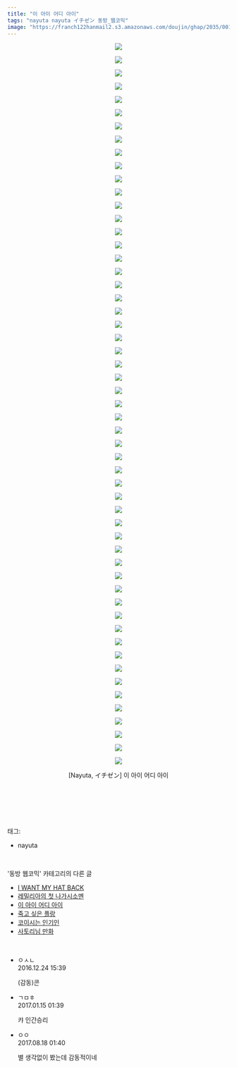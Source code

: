 ```yaml
---
title: "이 아이 어디 아이"
tags: "nayuta nayuta イチゼン 동방_웹코믹"
image: "https://franch122hanmail2.s3.amazonaws.com/doujin/ghap/2035/001.jpg"
---
```

<div class="article">
<p style="text-align: center; clear: none; float: none;"><img src="{{ site.imgserver6 }}/ghap/2035/001.jpg"/></p>
<p style="text-align: center; clear: none; float: none;"><img src="{{ site.imgserver6 }}/ghap/2035/002.jpg"/></p>
<p style="text-align: center; clear: none; float: none;"><img src="{{ site.imgserver6 }}/ghap/2035/003.jpg"/></p>
<p style="text-align: center; clear: none; float: none;"><img src="{{ site.imgserver6 }}/ghap/2035/004.jpg"/></p>
<p style="text-align: center; clear: none; float: none;"><img src="{{ site.imgserver6 }}/ghap/2035/005.jpg"/></p>
<p style="text-align: center; clear: none; float: none;"><img src="{{ site.imgserver6 }}/ghap/2035/006.jpg"/></p>
<p style="text-align: center; clear: none; float: none;"><img src="{{ site.imgserver6 }}/ghap/2035/007.jpg"/></p>
<p style="text-align: center; clear: none; float: none;"><img src="{{ site.imgserver6 }}/ghap/2035/008.jpg"/></p>
<p style="text-align: center; clear: none; float: none;"><img src="{{ site.imgserver6 }}/ghap/2035/009.jpg"/></p>
<p style="text-align: center; clear: none; float: none;"><img src="{{ site.imgserver6 }}/ghap/2035/010.jpg"/></p>
<p style="text-align: center; clear: none; float: none;"><img src="{{ site.imgserver6 }}/ghap/2035/011.jpg"/></p>
<p style="text-align: center; clear: none; float: none;"><img src="{{ site.imgserver6 }}/ghap/2035/012.jpg"/></p>
<p style="text-align: center; clear: none; float: none;"><img src="{{ site.imgserver6 }}/ghap/2035/013.jpg"/></p>
<p style="text-align: center; clear: none; float: none;"><img src="{{ site.imgserver6 }}/ghap/2035/014.jpg"/></p>
<p style="text-align: center; clear: none; float: none;"><img src="{{ site.imgserver6 }}/ghap/2035/015.jpg"/></p>
<p style="text-align: center; clear: none; float: none;"><img src="{{ site.imgserver6 }}/ghap/2035/016.jpg"/></p>
<p style="text-align: center; clear: none; float: none;"><img src="{{ site.imgserver6 }}/ghap/2035/017.jpg"/></p>
<p style="text-align: center; clear: none; float: none;"><img src="{{ site.imgserver6 }}/ghap/2035/018.jpg"/></p>
<p style="text-align: center; clear: none; float: none;"><img src="{{ site.imgserver6 }}/ghap/2035/019.jpg"/></p>
<p style="text-align: center; clear: none; float: none;"><img src="{{ site.imgserver6 }}/ghap/2035/020.jpg"/></p>
<p style="text-align: center; clear: none; float: none;"><img src="{{ site.imgserver6 }}/ghap/2035/021.jpg"/></p>
<p style="text-align: center; clear: none; float: none;"><img src="{{ site.imgserver6 }}/ghap/2035/022.jpg"/></p>
<p style="text-align: center; clear: none; float: none;"><img src="{{ site.imgserver6 }}/ghap/2035/023.jpg"/></p>
<p style="text-align: center; clear: none; float: none;"><img src="{{ site.imgserver6 }}/ghap/2035/024.jpg"/></p>
<p style="text-align: center; clear: none; float: none;"><img src="{{ site.imgserver6 }}/ghap/2035/025.jpg"/></p>
<p style="text-align: center; clear: none; float: none;"><img src="{{ site.imgserver6 }}/ghap/2035/026.jpg"/></p>
<p style="text-align: center; clear: none; float: none;"><img src="{{ site.imgserver6 }}/ghap/2035/027.jpg"/></p>
<p style="text-align: center; clear: none; float: none;"><img src="{{ site.imgserver6 }}/ghap/2035/028.jpg"/></p>
<p style="text-align: center; clear: none; float: none;"><img src="{{ site.imgserver6 }}/ghap/2035/029.jpg"/></p>
<p style="text-align: center; clear: none; float: none;"><img src="{{ site.imgserver6 }}/ghap/2035/030.jpg"/></p>
<p style="text-align: center; clear: none; float: none;"><img src="{{ site.imgserver6 }}/ghap/2035/031.jpg"/></p>
<p style="text-align: center; clear: none; float: none;"><img src="{{ site.imgserver6 }}/ghap/2035/032.jpg"/></p>
<p style="text-align: center; clear: none; float: none;"><img src="{{ site.imgserver6 }}/ghap/2035/033.jpg"/></p>
<p style="text-align: center; clear: none; float: none;"><img src="{{ site.imgserver6 }}/ghap/2035/034.jpg"/></p>
<p style="text-align: center; clear: none; float: none;"><img src="{{ site.imgserver6 }}/ghap/2035/035.jpg"/></p>
<p style="text-align: center; clear: none; float: none;"><img src="{{ site.imgserver6 }}/ghap/2035/036.jpg"/></p>
<p style="text-align: center; clear: none; float: none;"><img src="{{ site.imgserver6 }}/ghap/2035/037.jpg"/></p>
<p style="text-align: center; clear: none; float: none;"><img src="{{ site.imgserver6 }}/ghap/2035/038.jpg"/></p>
<p style="text-align: center; clear: none; float: none;"><img src="{{ site.imgserver6 }}/ghap/2035/039.jpg"/></p>
<p style="text-align: center; clear: none; float: none;"><img src="{{ site.imgserver6 }}/ghap/2035/040.jpg"/></p>
<p style="text-align: center; clear: none; float: none;"><img src="{{ site.imgserver6 }}/ghap/2035/041.jpg"/></p>
<p style="text-align: center; clear: none; float: none;"><img src="{{ site.imgserver6 }}/ghap/2035/042.jpg"/></p>
<p style="text-align: center; clear: none; float: none;"><img src="{{ site.imgserver6 }}/ghap/2035/043.jpg"/></p>
<p style="text-align: center; clear: none; float: none;"><img src="{{ site.imgserver6 }}/ghap/2035/044.jpg"/></p>
<p style="text-align: center; clear: none; float: none;"><img src="{{ site.imgserver6 }}/ghap/2035/045.jpg"/></p>
<p style="text-align: center; clear: none; float: none;"><img src="{{ site.imgserver6 }}/ghap/2035/046.jpg"/></p>
<p style="text-align: center; clear: none; float: none;"><img src="{{ site.imgserver6 }}/ghap/2035/047.jpg"/></p>
<p style="text-align: center; clear: none; float: none;"><img src="{{ site.imgserver6 }}/ghap/2035/048.jpg"/></p>
<p style="text-align: center; clear: none; float: none;"><img src="{{ site.imgserver6 }}/ghap/2035/049.jpg"/></p>
<p style="text-align: center; clear: none; float: none;"><img src="{{ site.imgserver6 }}/ghap/2035/050.jpg"/></p>
<p style="text-align: center; clear: none; float: none;"><img src="{{ site.imgserver6 }}/ghap/2035/051.jpg"/></p>
<p style="text-align: center; clear: none; float: none;"><img src="{{ site.imgserver6 }}/ghap/2035/052.jpg"/></p>
<p style="text-align: center; clear: none; float: none;"><img src="{{ site.imgserver6 }}/ghap/2035/053.jpg"/></p>
<p style="text-align: center; clear: none; float: none;"><img src="{{ site.imgserver6 }}/ghap/2035/054.jpg"/></p>
<p style="text-align: center; clear: none; float: none;"><img src="{{ site.imgserver6 }}/ghap/2035/055.jpg"/></p>
<p style="text-align: center; clear: none; float: none;">[Nayuta, イチゼン] 이 아이 어디 아이</p>
<p style="text-align: center; clear: none; float: none;"><br/></p>
<p><br/></p>
</div><br/>
<div class="tagTrail">
<p>태그: </p>
<ul>
<li>nayuta</li>
</ul>
</div><br/>
<div class="another">
<p>'동방 웹코믹' 카테고리의 다른 글</p>
<ul>
<li><a href="/ghap_2053">I WANT MY HAT BACK</a></li>
<li><a href="/ghap_2047">레밀리아의 첫 나가시소멘</a></li>
<li><a href="/ghap_2035">이 아이 어디 아이</a></li>
<li><a href="/ghap_2024">죽고 싶은 플랑</a></li>
<li><a href="/ghap_2009">코이시는 인기인</a></li>
<li><a href="/ghap_2007">사토리님 만화</a></li>
</ul>
</div><br/>
<div class="cb_module cb_fluid">
<div class="cb_wrt cb_profile">
<div class="comment">
<ul>
<li class="cb_thumb_off" id="comment14876363">
<div class="cb_comment_area">
<div class="cb_info_area">
<div class="cb_section">
<span class="cb_nick_name">ㅇㅅㄴ</span>
</div>
<div class="cb_section">
<span class="cb_date">2016.12.24 15:39 </span>
</div>
</div>
<div class="cb_dsc_comment">
<p class="cb_dsc">
											(감동)콘
										</p>
</div>
</div></li>
<li class="cb_thumb_off" id="comment14892077">
<div class="cb_comment_area">
<div class="cb_info_area">
<div class="cb_section">
<span class="cb_nick_name">ㄱㅁㅎ</span>
</div>
<div class="cb_section">
<span class="cb_date">2017.01.15 01:39 </span>
</div>
</div>
<div class="cb_dsc_comment">
<p class="cb_dsc">
											캬 인간승리
										</p>
</div>
</div></li>
<li class="cb_thumb_off" id="comment15062453">
<div class="cb_comment_area">
<div class="cb_info_area">
<div class="cb_section">
<span class="cb_nick_name">ㅇㅇ</span>
</div>
<div class="cb_section">
<span class="cb_date">2017.08.18 01:40 </span>
</div>
</div>
<div class="cb_dsc_comment">
<p class="cb_dsc">
											별 생각없이 봤는데 감동적이네
										</p>
</div>
</div></li>
</ul>
</div>
</div><!-- commentList close -->
</div><br/>
